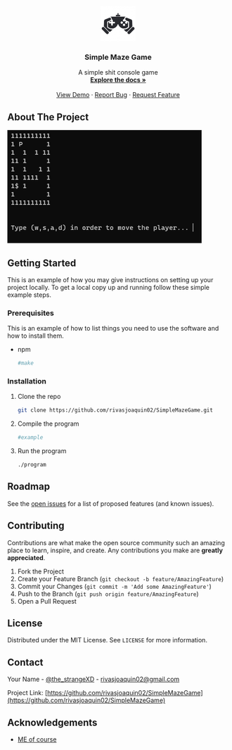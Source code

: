 <!-- PROJECT LOGO -->
<br />
<p align="center">
  <a href="https://github.com/othneildrew/Best-README-Template">
    <img src="images/logo.jpg" alt="Logo" width="80" height="80">
  </a>

  <h3 align="center">Simple Maze Game</h3>

  <p align="center">
    A simple shit console game
    <br />
    <a href="https://github.com/rivasjoaquin02/SimpleMazeGame"><strong>Explore the docs »</strong></a>
    <br />
    <br />
    <a href="https://github.com/rivasjoaquin02/SimpleMazeGame">View Demo</a>
    ·
    <a href="https://github.com/rivasjoaquin02/SimpleMazeGame/issues">Report Bug</a>
    ·
    <a href="https://github.com/rivasjoaquin02/SimpleMazeGame/issues">Request Feature</a>
  </p>
</p>


<!-- ABOUT THE PROJECT -->
## About The Project

<img src="images/mazegame.png">


<!-- GETTING STARTED -->
## Getting Started

This is an example of how you may give instructions on setting up your project locally.
To get a local copy up and running follow these simple example steps.

### Prerequisites

This is an example of how to list things you need to use the software and how to install them.
* npm
  ```sh
  #make
  ```

### Installation

1. Clone the repo
    ```sh
    git clone https://github.com/rivasjoaquin02/SimpleMazeGame.git
    ```
2. Compile the program
    ```sh
    #example
    ``` 
4. Run the program
    ```sh
    ./program
    ```


<!-- ROADMAP -->
## Roadmap

See the [open issues](https://github.com/rivasjoaquin02/SimpleMazeGame/issues) for a list of proposed features (and known issues).



<!-- CONTRIBUTING -->
## Contributing

Contributions are what make the open source community such an amazing place to learn, inspire, and create. Any contributions you make are **greatly appreciated**.

1. Fork the Project
2. Create your Feature Branch (`git checkout -b feature/AmazingFeature`)
3. Commit your Changes (`git commit -m 'Add some AmazingFeature'`)
4. Push to the Branch (`git push origin feature/AmazingFeature`)
5. Open a Pull Request



<!-- LICENSE -->
## License

Distributed under the MIT License. See `LICENSE` for more information.



<!-- CONTACT -->
## Contact

Your Name - [@the_strangeXD](https://twitter.com/the_strangeXD) - rivasjoaquin02@gmail.com

Project Link: [https://github.com/rivasjoaquin02/SimpleMazeGame](https://github.com/rivasjoaquin02/SimpleMazeGame)



<!-- ACKNOWLEDGEMENTS -->
## Acknowledgements
* [ME of course](https://github.com/rivasjoaquin02)



<!-- MARKDOWN LINKS & IMAGES -->
<!-- https://www.markdownguide.org/basic-syntax/#reference-style-links -->
[contributors-shield]: https://img.shields.io/github/contributors/othneildrew/Best-README-Template.svg?style=for-the-badge
[contributors-url]: https://github.com/othneildrew/Best-README-Template/graphs/contributors
[forks-shield]: https://img.shields.io/github/forks/othneildrew/Best-README-Template.svg?style=for-the-badge
[forks-url]: https://github.com/othneildrew/Best-README-Template/network/members
[stars-shield]: https://img.shields.io/github/stars/othneildrew/Best-README-Template.svg?style=for-the-badge
[stars-url]: https://github.com/othneildrew/Best-README-Template/stargazers
[issues-shield]: https://img.shields.io/github/issues/othneildrew/Best-README-Template.svg?style=for-the-badge
[issues-url]: https://github.com/othneildrew/Best-README-Template/issues
[license-shield]: https://img.shields.io/github/license/othneildrew/Best-README-Template.svg?style=for-the-badge
[license-url]: https://github.com/othneildrew/Best-README-Template/blob/master/LICENSE.txt
[linkedin-shield]: https://img.shields.io/badge/-LinkedIn-black.svg?style=for-the-badge&logo=linkedin&colorB=555
[linkedin-url]: https://linkedin.com/in/othneildrew
[product-screenshot]: images/screenshot.png

